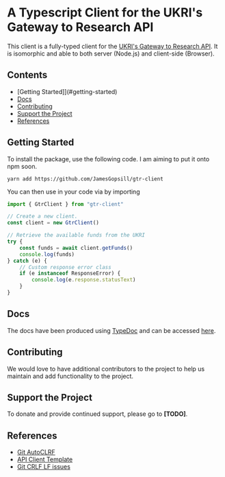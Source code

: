 # A Typescript Client for the UKRI's Gateway to Research API

This client is a fully-typed client for the [UKRI's Gateway to Research API](https://gtr.ukri.org/). It is isomorphic and able to both server (Node.js) and client-side (Browser).

## Contents

- [Getting Started]](#getting-started)
- [Docs](#docs)
- [Contributing](#contributing)
- [Support the Project](#support-the-project)
- [References](#references)

## Getting Started

To install the package, use the following code. I am aiming to put it onto npm soon.

```
yarn add https://github.com/JamesGopsill/gtr-client
```

You can then use in your code via by importing

```typescript
import { GtrClient } from "gtr-client"

// Create a new client.
const client = new GtrClient()

// Retrieve the available funds from the UKRI
try {
	const funds = await client.getFunds()
	console.log(funds)
} catch (e) {
	// Custom response error class
	if (e instanceof ResponseError) {
		console.log(e.response.statusText)
	}
}
```


## Docs

The docs have been produced using [TypeDoc](https://typedoc.org/) and can be accessed [here](https://jamesgopsill.github.io/gtr-client/).

## Contributing

We would love to have additional contributors to the project to help us maintain and add functionality to the project.

## Support the Project

To donate and provide continued support, please go to **[TODO]**.

## References

- [Git AutoCLRF](https://tanutaran.medium.com/solving-git-lf-will-be-replaced-by-crlf-7ca84eb0aad4)
- [API Client Template](https://github.com/ilyamkin/dev-to-js)
- [Git CRLF LF issues](https://stackoverflow.com/questions/170961/whats-the-strategy-for-handling-crlf-carriage-return-line-feed-with-git)
